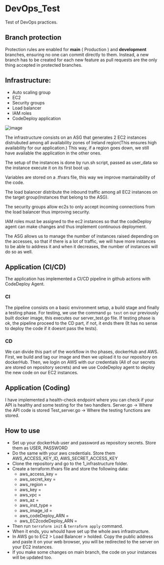 # DevOps_Test
Test of DevOps practices.

## Branch protection
Protection rules are enabled for <b>main</b> ( Production ) and <b>development</b> branches, ensuring no one can commit directly to them. Instead, a new branch has to be created for each new feature as pull requests are the only thing accepted in protected branches.


## Infrastructure:
- Auto scaling group
- EC2
- Security groups
- Load balancer
- IAM roles
- CodeDeploy application

![image](https://user-images.githubusercontent.com/36536477/135106749-86c383ac-cb11-445c-ad64-d33949257602.png)

The infrastructure consists on an ASG that generates 2 EC2 instances distrubuted among all availability zones of Ireland region(This ensures high availability for our application.)
This way, if a region goes down, we still have available the application in the other ones.

The setup of the instances is done by run.sh script, passed as user_data so the instance execute it on its first boot up.

Variables are stored on a .tfvars file, this way we improve mantainability of the code.

The load balancer distribute the inbound traffic among all EC2 instances on the target group(Instances that belong to the ASG).

The security groups allow ec2s to only accept incoming connections from the load balancer thus improving security.

IAM roles must be assigned to the ec2 instances so that the codeDeploy agent can make changes and thus implement continuous deployment.

The ASG allows us to manage the number of instances raised depending on the accesses, so that if there is a lot of traffic, we will have more instances to be able to address it and when it decreases, the number of instances will do so as well.


## Application (CI/CD)
The application has implemented a CI/CD pipeline in github actions with CodeDeploy Agent.
### CI
The pipeline consists on a basic environment setup, a build stage and finally a testing phase.
For testing, we use the command `go test` on our previously built docker image, this executes our server_test.go file.
If testing phase is ok, the pipeline proceed to the CD part, if not, it ends there (It has no sense to deploy the code if it doesnt pass the tests).
### CD
We can divide this part of the workflow in tho phases, dockerHub and AWS.
First, we build and tag our image and then we upload it to our repository on dockerHub. Then, we login on AWS with our credentials (All of our secrets are stored on repository secrets) and we use CodeDeploy agent to deploy the new code on our EC2 instances.

## Application (Coding)
I have implemented a health-check endpoint where you can check if your API is healthy and some testing for the two handlers.
Server.go -> Where the API code is stored
Test_server.go -> Where the testing functions are stored.

## How to use
- Set up your dockerHub user and password as repository secrets. Store them as USER, PASSWORD
- Do the same with your aws credentials. Store them AWS_ACCESS_KEY_ID, AWS_SECRET_ACCESS_KEY
- Clone the repository and go to the 1_infrastructure folder.
- Create a terraform.tfvars file and store the following data:
    * aws_access_key =
    * aws_secret_key =
    * aws_region     =
    * aws_key        =
    * aws_vpc        =
    * aws_az         =
    * aws_inst_type  =
    * aws_image_id   =
    * aws_codeDeploy_ARN =
    * aws_EC2codeDeploy_ARN =
- Then run `terraform init` & `terraform apply` command.
- When it ends, you whould have set up the whole aws infrastructure.
- In AWS go to EC2 > Load Balancer > holded. Copy the public address and paste it on your web browser, you will be redirected to the server on your EC2 instances.
- If you make some changes on main branch, the code on your instances will be updated too.
